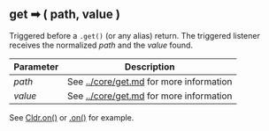 ## get ➡ ( path, value )

Triggered before a `.get()` (or any alias) return. The triggered listener receives the normalized *path* and the *value* found.

| Parameter | Description |
| --- | --- |
| *path* | See [../core/get.md](.get()) for more information |
| *value* | See [../core/get.md](.get()) for more information |

See [Cldr.on()](global_on.md) or [.on()](on.md) for example.
